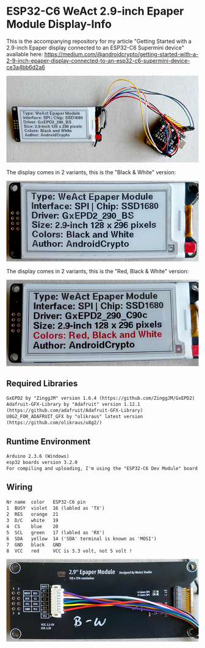 # ESP32-C6 WeAct 2.9-inch Epaper Module Display-Info

This is the accompanying repository for my article "Getting Started with a 2.9-inch Epaper display connected to an ESP32-C6 Supermini device" available here: https://medium.com/@androidcrypto/getting-started-with-a-2-9-inch-epaper-display-connected-to-an-esp32-c6-supermini-device-ce3a4bb6d2a6

![Image 1](./images/esp32_c6_epaper_04_600w.png)

The display comes in 2 variants, this is the "Black & White" version:

![Image 2](./images/esp32_c6_epaper_02_600w.png)

The display comes in 2 variants, this is the "Red, Black & White" version:

![Image 3](./images/esp32_c6_epaper_01_600w.png)

## Required Libraries
````plaintext
GxEPD2 by "ZinggJM" version 1.6.4 (https://github.com/ZinggJM/GxEPD2)
Adafruit-GFX-Library by "Adafruit" version 1.12.1 (https://github.com/adafruit/Adafruit-GFX-Library)
U8G2_FOR_ADAFRUIT_GFX by "olikraus" latest version (https://github.com/olikraus/u8g2/)
````

## Runtime Environment
````plaintext
Arduino 2.3.6 (Windows)
esp32 boards version 3.2.0
For compiling and uploading, I'm using the "ESP32-C6 Dev Module" board
````

## Wiring
````plaintext
Nr name  color   ESP32-C6 pin
1  BUSY  violet  16 (labled as 'TX')
2  RES   orange  21
3  D/C   white   19
4  CS    blue    20
5  SCL   green   17 (labled as 'RX')
6  SDA   yellow  14 ('SDA' terminal is known as 'MOSI')
7  GND   black   GND
8  VCC   red     VCC is 3.3 volt, not 5 volt !
````
![Image 3](./images/esp32_c6_epaper_03_600w.png)
